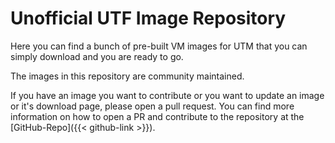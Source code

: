 ---
---

# Unofficial UTF Image Repository

Here you can find a bunch of pre-built VM images for UTM that you can simply download and you are ready to go.

The images in this repository are community maintained.

If you have an image you want to contribute or you want to update an image or it's download page, please open a pull request. You can find more information on how to open a PR and contribute to the repository at the [GitHub-Repo]({{< github-link >}}).